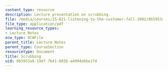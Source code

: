 ```yaml
---
content_type: resource
description: Lecture presentation on scrubbing.
file: /media/courses/15-821-listening-to-the-customer-fall-2002/8b5953a619df7b41085ba4994e6be1fd_scrubbing20class20slides.pdf
file_type: application/pdf
learning_resource_types:
- Lecture Notes
ocw_type: OCWFile
parent_title: Lecture Notes
parent_type: CourseSection
resourcetype: Document
title: Scrubbing
uid: 8b5953a6-19df-7b41-085b-a4994e6be1fd
---
```


